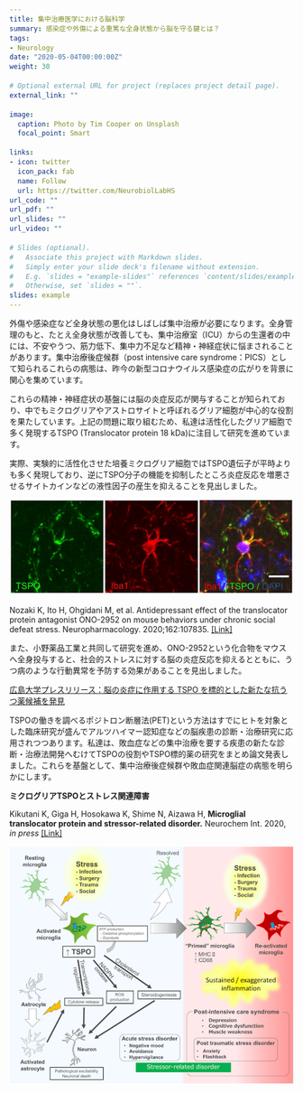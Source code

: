 ```yaml
---
title: 集中治療医学における脳科学
summary: 感染症や外傷による重篤な全身状態から脳を守る鍵とは？
tags:
- Neurology
date: "2020-05-04T00:00:00Z"
weight: 30

# Optional external URL for project (replaces project detail page).
external_link: ""

image:
  caption: Photo by Tim Cooper on Unsplash
  focal_point: Smart

links:
- icon: twitter
  icon_pack: fab
  name: Follow
  url: https://twitter.com/NeurobiolLabHS
url_code: ""
url_pdf: ""
url_slides: ""
url_video: ""

# Slides (optional).
#   Associate this project with Markdown slides.
#   Simply enter your slide deck's filename without extension.
#   E.g. `slides = "example-slides"` references `content/slides/example-slides.md`.
#   Otherwise, set `slides = ""`.
slides: example
---
```

外傷や感染症など全身状態の悪化はしばしば集中治療が必要になります。全身管理のもと、たとえ全身状態が改善しても、集中治療室（ICU）からの生還者の中には、不安やうつ、筋力低下、集中力不足など精神・神経症状に悩まされることがあります。集中治療後症候群（post intensive care syndrome：PICS）として知られるこれらの病態は、昨今の新型コロナウイルス感染症の広がりを背景に関心を集めています。

これらの精神・神経症状の基盤には脳の炎症反応が関与することが知られており、中でもミクログリアやアストロサイトと呼ぼれるグリア細胞が中心的な役割を果たしています。上記の問題に取り組むため、私達は活性化したグリア細胞で多く発現するTSPO (Translocator protein 18 kDa)に注目して研究を進めています。

実際、実験的に活性化させた培養ミクログリア細胞ではTSPO遺伝子が平時よりも多く発現しており、逆にTSPO分子の機能を抑制したところ炎症反応を増悪させるサイトカインなどの液性因子の産生を抑えることを見出しました。

![TSPO expression in the microglia](iba1_tspo.png)

Nozaki K, Ito H, Ohgidani M, et al. Antidepressant effect of the translocator protein antagonist ONO-2952 on mouse behaviors under chronic social defeat stress. Neuropharmacology. 2020;162:107835. [[Link]](doi:10.1016/j.neuropharm.2019.107835)

また、小野薬品工業と共同して研究を進め、ONO-2952という化合物をマウスへ全身投与すると、社会的ストレスに対する脳の炎症反応を抑えるとともに、うつ病のような行動異常を予防する効果があることを見出しました。

[広島大学プレスリリース：脳の炎症に作用する TSPO を標的とした新たな抗うつ薬候補を発見](https://www.hiroshima-u.ac.jp/system/files/129948/%E3%83%97%E3%83%AC%E3%82%B9%E3%83%AA%E3%83%AA%E3%83%BC%E3%82%B9%EF%BC%88%E8%84%B3%E3%81%AE%E7%82%8E%E7%97%87%E3%81%AB%E4%BD%9C%E7%94%A8%E3%81%99%E3%82%8BTSPO%E3%82%92%E6%A8%99%E7%9A%84%E3%81%A8%E3%81%97%E3%81%9F%E6%96%B0%E3%81%9F%E3%81%AA%E6%8A%97%E3%81%86%E3%81%A4%E8%96%AC%E5%80%99%E8%A3%9C%E3%82%92%E7%99%BA%E8%A6%8B%EF%BC%89.pdf)

TSPOの働きを調べるポジトロン断層法(PET)という方法はすでにヒトを対象とした臨床研究が盛んでアルツハイマー認知症などの脳疾患の診断・治療研究に応用されつつあります。私達は、敗血症などの集中治療を要する疾患の新たな診断・治療法開発へむけてTSPOの役割やTSPO標的薬の研究をまとめ論文発表しました。これらを基盤として、集中治療後症候群や敗血症関連脳症の病態を明らかにします。

__ミクログリアTSPOとストレス関連障害__

Kikutani K, Giga H, Hosokawa K, Shime N, Aizawa H, __Microglial translocator protein and stressor-related disorder.__ Neurochem Int. 2020, _in press_ [[Link]](https://doi.org/10.1016/j.neuint.2020.104855)


![ミクログリアTSPOとストレス関連障害](tspo.png)